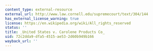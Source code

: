 ```yaml
---
content_type: external-resource
external_url: http://www.law.cornell.edu/supremecourt/text/304/144
has_external_license_warning: true
license: https://en.wikipedia.org/wiki/All_rights_reserved
status: ''
title: _United States v. Carolene Products Co_
uid: 72c2dda9-dfa5-4515-ae53-2d60b949b166
wayback_url: ''
---
```

